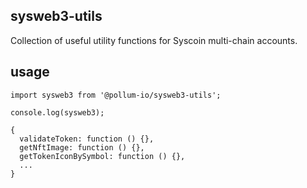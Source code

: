 ## sysweb3-utils

Collection of useful utility functions for Syscoin multi-chain accounts.

## usage

```
import sysweb3 from '@pollum-io/sysweb3-utils';

console.log(sysweb3);

{
  validateToken: function () {},
  getNftImage: function () {},
  getTokenIconBySymbol: function () {},
  ...
}
```
